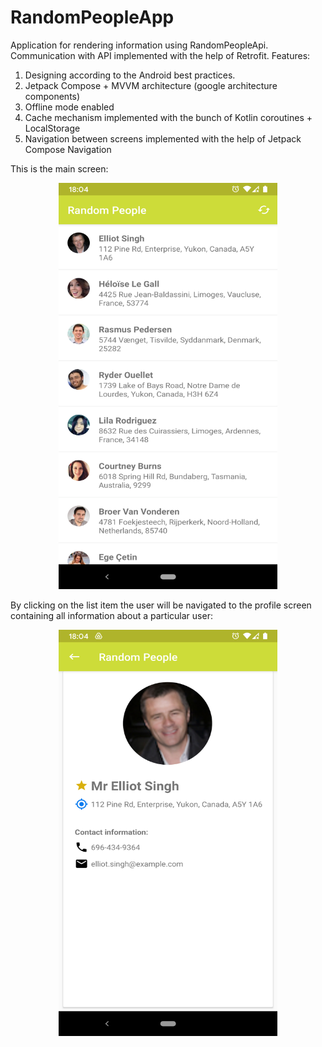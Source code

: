 # RandomPeopleApp

Application for rendering information using RandomPeopleApi. Communication with API implemented with the help
of Retrofit.
Features:
  1. Designing according to the Android best practices.
  2. Jetpack Compose + MVVM architecture (google architecture components)
  3. Offline mode enabled
  4. Cache mechanism implemented with the bunch of Kotlin coroutines + LocalStorage
  5. Navigation between screens implemented with the help of Jetpack Compose Navigation 

This is the main screen:
<p align="center">
  <img src="https://github.com/ihorshvh/RandomPeopleK/blob/main/main_screen.png" width="350" height="650"/>
</p>

By clicking on the list item the user will be navigated to the profile screen containing all information about a particular user:

<p align="center">
  <img src="https://github.com/ihorshvh/RandomPeopleK/blob/main/profile_screen.png" width="350" height="650"/>
</p>
